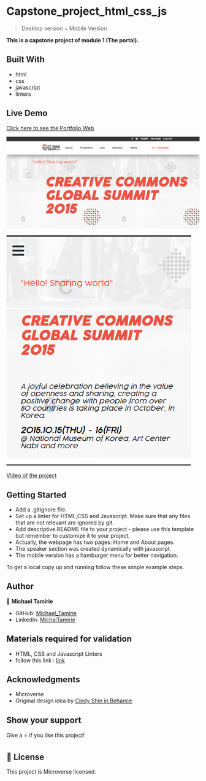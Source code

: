 # Capstone_project_html_css_js

> Desktop version + Mobile Version

**This is a capstone project of module 1 (The portal).**

## Built With

- html
- css
- javascript
- linters

## Live Demo

[Click here to see the Portfolio Web](https://yersel500.github.io/capstone-project-yh/)

![image](./Desktop_version_snap.PNG)

![image](./Mobile_version_snap.PNG)

[Video of the project]()

## Getting Started

- Add a .gitignore file.
- Set up a linter for HTML,CSS and Javascript. Make sure that any files that are not relevant are ignored by git.
- Add descriptive README file to your project - please use this template but remember to customize it to your project.
- Actually, the webpage has two pages: Home and About pages.
- The speaker section was created dynamically with javascript.
- The mobile version has a hamburger menu for better navigation.

To get a local copy up and running follow these simple example steps.

## Author

👤 **Michael Tamirie**

- GitHub: [Michael_Tamirie](https://github.com/Micky373)
- LinkedIn: [MichalTamirie](https://www.linkedin.com/in/michael-tamirie-288a331ab)

## Materials required for validation

- HTML, CSS and Javascript Linters
- follow this link :
  [link](https://github.com/microverseinc/linters-config/tree/master/html-css)

## Acknowledgments

- Microverse
- Original design idea by [Cindy Shin in Behance](https://www.behance.net/adagio07)

## Show your support

Give a ⭐️ if you like this project!

## 📝 License

This project is Microverse licensed.
